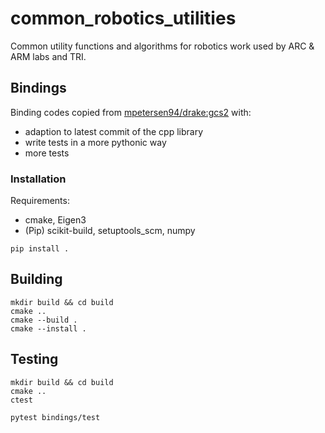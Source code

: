# common_robotics_utilities
Common utility functions and algorithms for robotics work used by ARC &amp; ARM labs and TRI.

## Bindings
Binding codes copied from [mpetersen94/drake:gcs2](https://github.com/mpetersen94/drake/tree/gcs2) with:
- adaption to latest commit of the cpp library
- write tests in a more pythonic way
- more tests

### Installation
Requirements: 
- cmake, Eigen3
- (Pip) scikit-build, setuptools_scm, numpy
```shell
pip install .
```

## Building

```shell
mkdir build && cd build
cmake .. 
cmake --build .
cmake --install .
```


## Testing

```shell
mkdir build && cd build
cmake .. 
ctest
```

```shell
pytest bindings/test
```
